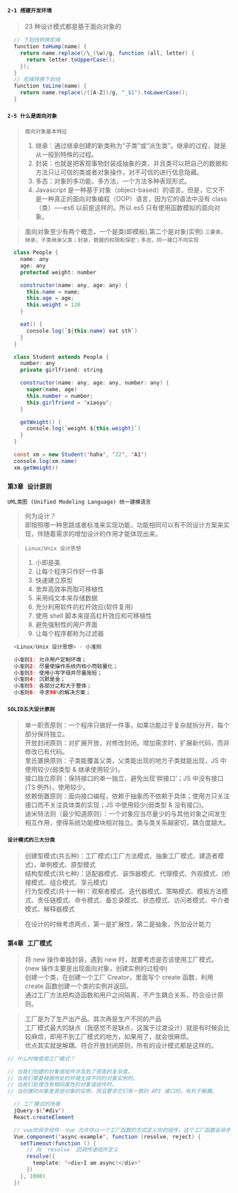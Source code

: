 #### `2-1 搭建开发环境`

> 23 种设计模式都是基于面向对象的

```java
  // 下划线转换驼峰
  function toHump(name) {
    return name.replace(/\_(\w)/g, function (all, letter) {
      return letter.toUpperCase();
    });
  }
  // 驼峰转换下划线
  function toLine(name) {
    return name.replace(/([A-Z])/g, "_$1").toLowerCase();
  }
```

#### `2-5 什么是面向对象`

> `面向对象基本特征`<br />
>
> 1. 继承：通过继承创建的新类称为“子类”或“派生类”。继承的过程，就是从一般到特殊的过程。<br />
> 2. 封装：也就是把客观事物封装成抽象的类，并且类可以把自己的数据和方法只让可信的类或者对象操作，对不可信的进行信息隐藏。<br />
> 3. 多态：对象的多功能，多方法，一个方法多种表现形式。<br />
> 4. Javascript 是一种基于对象（object-based）的语言。但是，它又不是一种真正的面向对象编程（OOP）语言，因为它的语法中没有 class（类）—–es6 以前是这样的。所以 es5 只有使用函数模拟的面向对象。

> 面向对象至少有两个概念，一个是类(即模板),第二个是对象(实例)
> `三要素。继承，子类继承父类；封装，数据的权限和保密；多态，同一接口不同实现`

```java
  class People {
    name: any
    age: any
    protected weight: number

    constructor(name: any, age: any) {
      this.name = name;
      this.age = age;
      this.weight = 120
    }

    eat() {
      console.log(`${this.name} eat sth`)
    }
  }

  class Student extends People {
    number: any
    private girlfriend: string

    constructor(name: any, age: any, number: any) {
      super(name, age)
      this.number = number;
      this.girlfriend = 'xiaoyu';
    }

    getWeight() {
      console.log(`weight ${this.weight}`)
    }
  }

  const xm = new Student('haha', '22', 'A1')
  console.log(xm.name)
  xm.getWeight()
```

### `第3章 设计原则`

`UML类图 (Unified Modeling Language) 统一建模语言`

> 何为设计？<br />
> 即按照哪一种思路或者标准来实现功能，功能相同可以有不同设计方案来实现，伴随着需求的增加设计的作用才能体现出来。

> `Linux/Unix 设计思想`<br />
>
> 1. 小即是美 <br />
> 2. 让每个程序只作好一件事 <br />
> 3. 快速建立原型 <br />
> 4. 舍弃高效率而取可移植性 <br />
> 5. 采用纯文本来存储数据 <br />
> 6. 充分利用软件的杠杆效应(软件复用) <br />
> 7. 使用 shell 脚本来提高杠杆效应和可移植性 <br />
> 8. 避免强制性的用户界面 <br />
> 9. 让每个程序都称为过滤器 <br />

```java
  <Linux/Unix 设计思想> - 小准则

  小准则1: 允许用户定制环境；
  小准则2: 尽量使操作系统内核小而轻量化；
  小准则3: 使用小写字母并尽量简短；
  小准则4: 沉默是金；
  小准则5: 各部分之和大于整体；
  小准则6: 寻求90%的解决方案；
```

#### `SOLID五大设计原则`

> 单一职责原则：一个程序只做好一件事，如果功能过于复杂就拆分开，每个部分保持独立。<br />
> 开放封闭原则：对扩展开放，对修改封闭。增加需求时，扩展新代码，而非修改已有代码。<br />
> 里氏置换原则：子类能覆盖父类，父类能出现的地方子类就能出现，JS 中使用较少(弱类型 & 继承使用较少)。<br />
> 接口独立原则：保持接口的单一独立，避免出现‘胖接口’；JS 中没有接口(TS 例外)，使用较少。<br />
> 依赖倒置原则：面向接口编程，依赖于抽象而不依赖于具体；使用方只关注接口而不关注具体类的实现；JS 中使用较少(弱类型 & 没有接口)。<br />
> 迪米特法则（最少知道原则）：一个对象应当尽量少的与其他对象之间发生相互作用，使得系统功能模块相对独立。类与类关系越密切，耦合度越大。

#### `设计模式的三大分类`

> 创建型模式(共五种)：工厂模式(工厂方法模式、抽象工厂模式、建造者模式)，单例模式、原型模式 <br />
> 结构型模式(共七种)：适配器模式、装饰器模式、代理模式、外观模式、(桥接模式、组合模式、享元模式) <br />
> 行为型模式(共十一种)：观察者模式、迭代器模式、策略模式、模板方法模式、责任链模式、命令模式、备忘录模式、状态模式、访问者模式、中介者模式、解释器模式

> 在设计的时候考虑两点，第一是扩展性，第二是抽象，外加设计能力 <br />

### `第4章 工厂模式`

> 将 new 操作单独封装，遇到 new 时，就要考虑是否该使用工厂模式。(new 操作主要是出现面向对象，创建实例的过程中) <br />
> 创建一个类，在创建一个工厂 Creator，里面写个 create 函数，利用 create 函数创建一个类的实例并返回。<br />
> 通过工厂方法把构造函数和用户之间隔离，不产生耦合关系，符合设计原则。<br />

> 工厂是为了生产出产品。其次再是生产不同的产品 <br />
> 工厂模式最大的缺点（我感觉不是缺点，这属于过渡设计）就是有时候会比较麻烦，即用不到工厂模式的地方，如果用了，就会很麻烦。<br />
> 优点其实就是解耦、符合开放封闭原则，所有的设计模式都是这样的。

```java
// 什么时候使用工厂模式？

// 当我们创建的对象或组件涉及到了很高的复杂度。
// 当我们需要根据所处的环境生成不同的对象实例时。
// 当我们处理含有相同属性的对象或组件时。
// 当创建的对象是其他对象的实例，而且要求它们有一致的 API 接口时。有利于解耦。

  // 工厂模式的场景
  jQuery-$('#div')
  React.createElement

  // vue的异步组件--Vue 允许你以一个工厂函数的方式定义你的组件，这个工厂函数会异步解析你的组件定义。
  Vue.component('async-example', function (resolve, reject) {
    setTimeout(function () {
      // 向 `resolve` 回调传递组件定义
      resolve({
        template: '<div>I am async!</div>'
      })
    }, 1000)
  })
```
